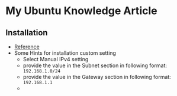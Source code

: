 # My Ubuntu Knowledge Article

## Installation
- [Reference](https://landoflinux.com/linux_install_ubuntu_server_1804.html)
- Some Hints for installation custom setting 
  - Select Manual IPv4 setting
  - provide the value in the Subnet section in following format: ``` 192.168.1.0/24```
  - provide the value in the Gateway section in following format: ``` 192.168.1.1```
  -
